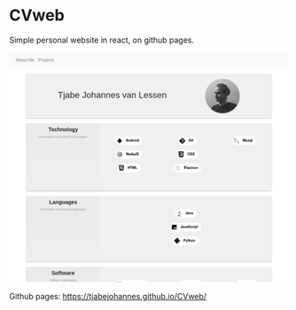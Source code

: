 # CVweb
Simple personal website in react, on github pages.

![Preview image](https://raw.githubusercontent.com/tjabejohannes/CVweb/master/CVweb.png?token=AFKUONQ2AFCRNU4UNPJSNKK5RTHZS)

Github pages: https://tjabejohannes.github.io/CVweb/
